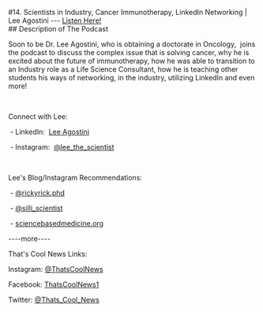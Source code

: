 #14. Scientists in Industry, Cancer Immunotherapy, LinkedIn Networking | Lee Agostini
        ---
        [Listen Here!](https://thatscoolnews.podbean.com/e/14-scientist-in-industry-cancer-immunotherapy-linkedin-networking-lee-agostini/) \
        ## Description of The Podcast
        <p style="text-align:left;">Soon to be Dr. Lee Agostini, who is obtaining a doctorate in Oncology,  joins the podcast to discuss the complex issue that is solving cancer, why he is excited about the future of immunotherapy, how he was able to transition to an Industry role as a Life Science Consultant, how he is teaching other students his ways of networking, in the industry, utilizing LinkedIn and even more! </p>

<p style="text-align:left;"> </p>

<p style="text-align:left;">Connect with Lee:</p>

<p style="text-align:left;"> - LinkedIn:  <a href='https://www.linkedin.com/in/leeagostini/'>Lee Agostini</a> </p>

<p style="text-align:left;"> - Instagram:  <a href='https://www.instagram.com/lee_the_scientist/'>@lee_the_scientist</a></p>

<p style="text-align:left;"> </p>

<p style="text-align:left;">Lee's Blog/Instagram Recommendations:</p>

<p style="text-align:left;"> - <a href='https://www.instagram.com/rickyrick.phd/'>@rickyrick.phd</a></p>

<p style="text-align:left;"> - <a href='https://www.instagram.com/silli_scientist/'>@silli_scientist</a></p>

<p style="text-align:left;"> - <a href='https://sciencebasedmedicine.org/'>sciencebasedmedicine.org</a></p>

<p style="text-align:left;">----more----</p>

<p style="text-align:left;">That's Cool News Links:</p>

<p style="text-align:left;">Instagram: <a href='https://www.instagram.com/thatscoolnews/'>@ThatsCoolNews</a></p>

<p style="text-align:left;">Facebook: <a href='https://www.facebook.com/ThatsCoolNews1'>ThatsCoolNews1</a></p>

<p style="text-align:left;">Twitter: <a href='https://twitter.com/Thats_Cool_News'>@Thats_Cool_News</a></p>
